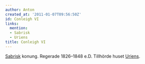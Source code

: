 ```yaml
---
author: Anton
created_at: '2011-01-07T09:56:50Z'
id: Conleigh VI
links:
  mention:
  - Sabrisk
  - Uriens
title: Conleigh VI
---
```


[Sabrisk] konung. Regerade 1826–1848 e.D. Tillhörde huset [Uriens].

  [Sabrisk]: Sabrisk
  [Uriens]: Uriens
